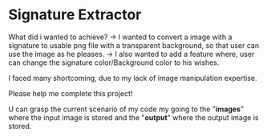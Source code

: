 # Signature Extractor
What did i wanted to achieve?
-> I wanted to convert a image with a signature to usable png file with a transparent background, so that user can use the image as he pleases.
-> I also wanted to add a feature where, user can change the signature color/Background color to his wishes.

I faced many shortcoming, due to my lack of image manipulation expertise.

Please help me complete this project!

U can grasp the current scenario of my code my going to the "**images**" where the input image is stored and the "**output**"
where the output image is stored.
